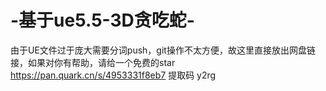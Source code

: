 # -基于ue5.5-3D贪吃蛇-
由于UE文件过于庞大需要分词push，git操作不太方便，故这里直接放出网盘链接，如果对你有帮助，请给一个免费的star
https://pan.quark.cn/s/4953331f8eb7
提取码 y2rg
